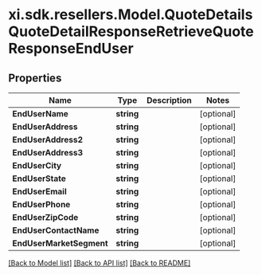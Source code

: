 # xi.sdk.resellers.Model.QuoteDetailsQuoteDetailResponseRetrieveQuoteResponseEndUser

## Properties

Name | Type | Description | Notes
------------ | ------------- | ------------- | -------------
**EndUserName** | **string** |  | [optional] 
**EndUserAddress** | **string** |  | [optional] 
**EndUserAddress2** | **string** |  | [optional] 
**EndUserAddress3** | **string** |  | [optional] 
**EndUserCity** | **string** |  | [optional] 
**EndUserState** | **string** |  | [optional] 
**EndUserEmail** | **string** |  | [optional] 
**EndUserPhone** | **string** |  | [optional] 
**EndUserZipCode** | **string** |  | [optional] 
**EndUserContactName** | **string** |  | [optional] 
**EndUserMarketSegment** | **string** |  | [optional] 

[[Back to Model list]](../README.md#documentation-for-models) [[Back to API list]](../README.md#documentation-for-api-endpoints) [[Back to README]](../README.md)


